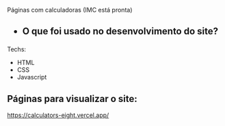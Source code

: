 <p> Páginas com calculadoras (IMC está pronta) </p>

<h2> <ul><li> O que foi usado no desenvolvimento do site? </li></ul></h2>

<p>Techs:</p>

<ul>
  <li>HTML</li>
  <li>CSS</li>
  <li>Javascript</li>
</ul>

## Páginas para visualizar o site:
https://calculators-eight.vercel.app/
